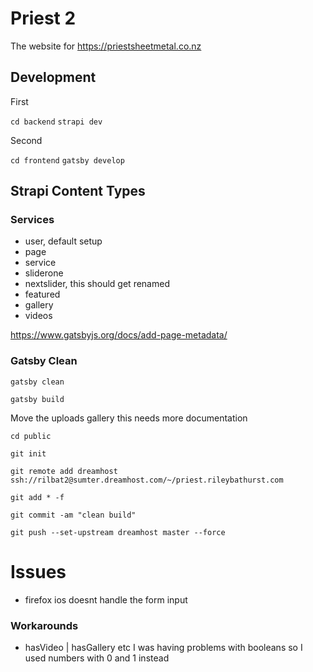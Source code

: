 # Priest 2

The website for https://priestsheetmetal.co.nz

## Development

First

``` cd backend ```
``` strapi dev ```

Second

``` cd frontend ```
``` gatsby develop ```

## Strapi Content Types

### Services

- user, default setup
- page
- service
- sliderone
- nextslider, this should get renamed
- featured
- gallery
- videos

https://www.gatsbyjs.org/docs/add-page-metadata/

### Gatsby Clean
``` gatsby clean ```

``` gatsby build ```

Move the uploads gallery
this needs more documentation

``` cd public ```

``` git init ```

``` git remote add dreamhost ssh://rilbat2@sumter.dreamhost.com/~/priest.rileybathurst.com ```

``` git add * -f ```

``` git commit -am "clean build" ```

``` git push --set-upstream dreamhost master --force ```

# Issues

- firefox ios doesnt handle the form input

### Workarounds 

- hasVideo | hasGallery etc I was having problems with booleans so I used numbers with 0 and 1 instead